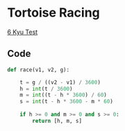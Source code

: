 # Tortoise Racing

[6 Kyu Test](https://www.codewars.com/kata/55e2adece53b4cdcb900006c)

## Code

```python
def race(v1, v2, g):

    t = g / ((v2 - v1) / 3600)
    h = int(t / 3600)
    m = int((t - h * 3600) / 60)
    s = int(t - h * 3600 - m * 60)
  
    if h >= 0 and m >= 0 and s >= 0:
        return [h, m, s]
```
